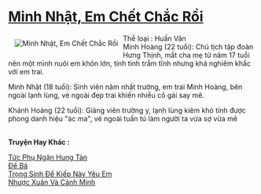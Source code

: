 <a href="https://utruyen.com/minh-nhat-em-chet-chac-roi/22428/" title="Minh Nhật, Em Chết Chắc Rồi"><h1>Minh Nhật, Em Chết Chắc Rồi</h1></a><div style="display:table"><img align="right" style="float: left; padding: 10px;" src="https://utruyen.com/images/story/200x260/minh-nhat-em-chet-chac-roi.jpg" alt="Minh Nhật, Em Chết Chắc Rồi">Thể loại : Huấn Văn<br/>Minh Hoàng (22 tuổi): Chủ tịch tập đoàn Hưng Thịnh, mất cha mẹ từ năm 17 tuổi nên một mình nuôi em khôn lớn, tính tình trầm tĩnh nhưng khá nghiêm khắc với em trai.<p></p>Minh Nhật (18 tuổi): Sinh viên năm nhất trường, em trai Minh Hoàng, bên ngoài lạnh lùng, vẻ ngoài đẹp trai khiến nhiều cô gái say mê.<p></p>Khánh Hoàng (22 tuổi): Giảng viên trường y, lạnh lùng kiêm khó tính được phong danh hiệu "ác ma", vẻ ngoài tuấn tú làm người ta vừa sợ vừa mê</div><p><br><b>Truyện Hay Khác :</b></p><a href="https://utruyen.com/tuc-phu-ngan-hung-tan/22420/" alt="Tức Phụ Ngận Hung Tàn">Tức Phụ Ngận Hung Tàn</a><br/><a href="https://truyenhot2019.blogspot.com/2019/12/de-ba.html" alt="Đế Bá">Đế Bá</a><br/><a href="https://dammyh.wordpress.com/2019/11/07/trong-sinh-de-kiep-nay-yeu-em/" alt="Trọng Sinh Để Kiếp Này Yêu Em">Trọng Sinh Để Kiếp Này Yêu Em</a><br/><a href="https://github.com/quanluxury/truyenhot/tree/master/truyenhay/15773/" alt="Nhược Xuân Và Cảnh Minh">Nhược Xuân Và Cảnh Minh</a><br/>